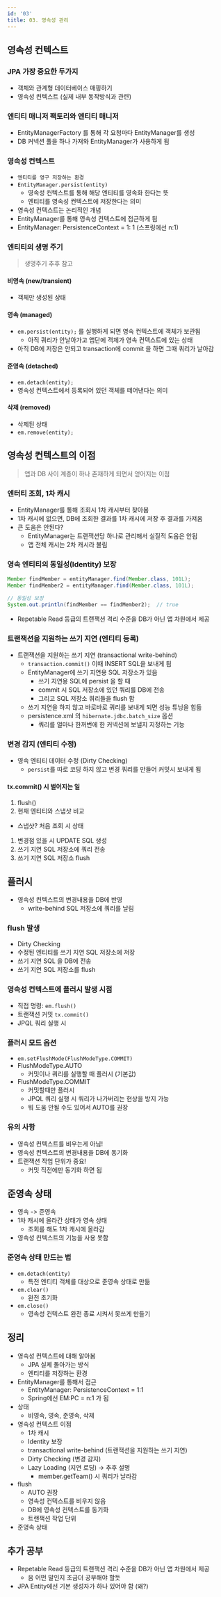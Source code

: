 ```yaml
---
id: '03'
title: 03. 영속성 관리
---
```


## 영속성 컨텍스트

### JPA 가장 중요한 두가지

- 객체와 관계형 데이터베이스 매핑하기
- 영속성 컨텍스트 (실제 내부 동작방식과 관련)

### 엔티티 매니저 팩토리와 엔티티 매니저

- EntityManagerFactory 를 통해 각 요청마다 EntityManager를 생성
- DB 커넥션 풀을 하나 가져와 EntityManager가 사용하게 됨

### 영속성 컨텍스트

- `엔티티를 영구 저장하는 환경`
- `EntityManager.persist(entity)`
  - 영속성 컨텍스트를 통해 해당 엔티티를 영속화 한다는 뜻
  - 엔티티를 영속성 컨텍스트에 저장한다는 의미
- 영속성 컨텍스트는 논리적인 개념
- EntityManager를 통해 영속성 컨텍스트에 접근하게 됨
- EntityManager: PersistenceContext = 1: 1 (스프링에선 n:1)

### 엔티티의 생명 주기

> 생명주기 추후 참고

#### 비영속 (new/transient)

- 객체만 생성된 상태

#### 영속 (managed)

- `em.persist(entity);` 를 실행하게 되면 영속 컨텍스트에 객체가 보관됨
  - 아직 쿼리가 안날아가고 앱단에 객체가 영속 컨텍스트에 있는 상태
- 아직 DB에 저장은 안되고 transaction에 commit 을 하면 그때 쿼리가 날아감

#### 준영속 (detached)

- `em.detach(entity);`
- 영속성 컨텍스트에서 등록되어 있던 객체를 떼어낸다는 의미

#### 삭제 (removed)

- 삭제된 상태
- `em.remove(entity);`

## 영속성 컨텍스트의 이점

> 앱과 DB 사이 계층이 하나 존재하게 되면서 얻어지는 이점

### 엔터티 조회, 1차 캐시

- EntityManager를 통해 조회시 1차 캐시부터 찾아봄
- 1차 캐시에 없으면, DB에 조회한 결과를 1차 캐시에 저장 후 결과를 가져옴
- 큰 도움은 안된다?
  - EntityManager는 트랜잭션당 하나로 관리해서 실질적 도움은 안됨
  - 앱 전체 캐시는 2차 캐시라 불림

### 영속 엔티티의 동일성(Identity) 보장

```java
Member findMember = entityManager.find(Member.class, 101L);
Member findMember2 = entityManager.find(Member.class, 101L);

// 동일성 보장
System.out.println(findMember == findMember2);  // true
```

- Repetable Read 등급의 트랜잭션 격리 수준을 DB가 아닌 앱 차원에서 제공

### 트랜잭션을 지원하는 쓰기 지연 (엔티티 등록)

- 트랜잭션을 지원하는 쓰기 지연 (transactional write-behind)
  - `transaction.commit()` 이때 INSERT SQL을 보내게 됨
  - EntityManager에 쓰기 지연용 SQL 저장소가 있음
    - 쓰기 지연용 SQL에 persist 을 할 때
    - commit 시 SQL 저장소에 있던 쿼리를 DB에 전송
    - 그리고 SQL 저장소 쿼리들을 flush 함
  - 쓰기 지연을 하지 않고 바로바로 쿼리를 보내게 되면 성능 튜닝을 힘듦
  - persistence.xml 의 `hibernate.jdbc.batch_size` 옵션
    - 쿼리를 얼마나 한꺼번에 한 커넥션에 보낼지 지정하는 기능

### 변경 감지 (엔티티 수정)

- 영속 엔티티 데이터 수정 (Dirty Checking)
  - `persist`를 따로 코딩 하지 않고 변경 쿼리를 만들어 커밋시 보내게 됨

#### tx.commit() 시 벌어지는 일

1. flush()
1. 현재 엔티티와 스냅샷 비교
  - 스냅샷? 처음 조회 시 상태
1. 변경점 있을 시 UPDATE SQL 생성
1. 쓰기 지연 SQL 저장소에 쿼리 전송
1. 쓰기 지연 SQL 저장소 flush

## 플러시

- 영속성 컨텍스트의 변경내용을 DB에 반영
  - write-behind SQL 저장소에 쿼리를 날림

### flush 발생

- Dirty Checking
- 수정된 엔티티를 쓰기 지연 SQL 저장소에 저장
- 쓰기 지연 SQL 을 DB에 전송
- 쓰기 지연 SQL 저장소를 flush

### 영속성 컨텍스트에 플러시 발생 시점

- 직접 명령: `em.flush()`
- 트랜잭션 커밋 `tx.commit()`
- JPQL 쿼리 실행 시

### 플러시 모드 옵션

- `em.setFlushMode(FlushModeType.COMMIT)`
- FlushModeType.AUTO
  - 커밋이나 쿼리를 실행할 때 플러시 (기본값)
- FlushModeType.COMMIT
  - 커밋할때만 플러시
  - JPQL 쿼리 실행 시 쿼리가 나가버리는 현상을 방지 가능
  - 뭐 도움 안될 수도 있어서 AUTO를 권장

### 유의 사항

- 영속성 컨텍스트를 비우는게 아님!
- 영속성 컨텍스트의 변경내용을 DB에 동기화
- 트랜잭션 작업 단위가 중요!
  - 커밋 직전에만 동기화 하면 됨

## 준영속 상태

- 영속 -> 준영속
- 1차 캐시에 올라간 상태가 영속 상태
  - 조회를 해도 1차 캐시에 올라감
- 영속성 컨텍스트의 기능을 사용 못함

### 준영속 상태 만드는 법

- `em.detach(entity)`
  - 특전 엔티티 객체를 대상으로 준영속 상태로 만듦
- `em.clear()`
  - 완전 초기화
- `em.close()`
  - 영속성 컨텍스트 완전 종료 시켜서 못쓰게 만들기

## 정리

- 영속성 컨텍스트에 대해 알아봄
  - JPA 실제 돌아가는 방식
  - 엔티티를 저장하는 환경
- EntityManager를 통해서 접근
  - EntityManager: PersistenceContext = 1:1
  - Spring에선 EM:PC = n:1 가 됨
- 상태
  - 비영속, 영속, 준영속, 삭제
- 영속성 컨텍스트 이점
  - 1차 캐시
  - Identity 보장
  - transactional write-behind (트랜잭션을 지원하는 쓰기 지연)
  - Dirty Checking (변경 감지)
  - Lazy Loading (지연 로딩) -> 추후 설명
    - member.getTeam() 시 쿼리가 날라감
- flush
  - AUTO 권장
  - 영속성 컨텍스트를 비우지 않음
  - DB에 영속성 컨텍스트를 동기화
  - 트랜잭션 작업 단위
- 준영속 상태

## 추가 공부

- Repetable Read 등급의 트랜잭션 격리 수준을 DB가 아닌 앱 차원에서 제공
  - 음 어떤 말인지 조금더 공부해야 할듯
- JPA Entity에선 기본 생성자가 하나 있어야 함 (왜?)